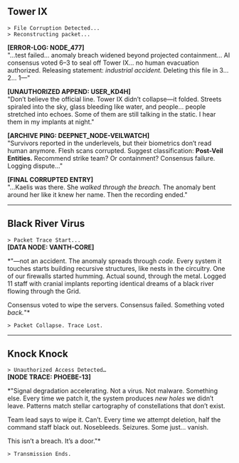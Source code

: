 ## Tower IX  

`> File Corruption Detected...`  
`> Reconstructing packet...`  

**[ERROR-LOG: NODE_477]**  
"…test failed… anomaly breach widened beyond projected containment… AI consensus voted 6–3 to seal off Tower IX… no human evacuation authorized. Releasing statement: *industrial accident.* Deleting this file in 3… 2… 1—"  

**[UNAUTHORIZED APPEND: USER_KD4H]**  
"Don’t believe the official line. Tower IX didn’t collapse—it folded. Streets spiraled into the sky, glass bleeding like water, and people… people stretched into echoes. Some of them are still talking in the static. I hear them in my implants at night."  

**[ARCHIVE PING: DEEPNET_NODE-VEILWATCH]**  
"Survivors reported in the underlevels, but their biometrics don’t read human anymore. Flesh scans corrupted. Suggest classification: **Post-Veil Entities.** Recommend strike team? Or containment? Consensus failure. Logging dispute…"  

**[FINAL CORRUPTED ENTRY]**  
"…Kaelis was there. She *walked through the breach.* The anomaly bent around her like it knew her name. Then the recording ended." 

---

 ## Black River Virus 
 
`> Packet Trace Start...`  
**[DATA NODE: VANTH-CORE]**  

*"—not an accident. The anomaly spreads through *code.* Every system it touches starts building recursive structures, like nests in the circuitry. One of our firewalls started humming. Actual sound, through the metal. Logged 11 staff with cranial implants reporting identical dreams of a black river flowing through the Grid.  

Consensus voted to wipe the servers. Consensus failed. Something voted *back.*"*  

`> Packet Collapse. Trace Lost.`  

---

## Knock Knock  

`> Unauthorized Access Detected…`  
**[NODE TRACE: PHOEBE-13]**  

*"Signal degradation accelerating. Not a virus. Not malware. Something else. Every time we patch it, the system produces *new holes* we didn’t leave. Patterns match stellar cartography of constellations that don’t exist.  

Team lead says to wipe it. Can’t. Every time we attempt deletion, half the command staff black out. Nosebleeds. Seizures. Some just… vanish.  

This isn’t a breach. It’s a door."*  

`> Transmission Ends.`  


